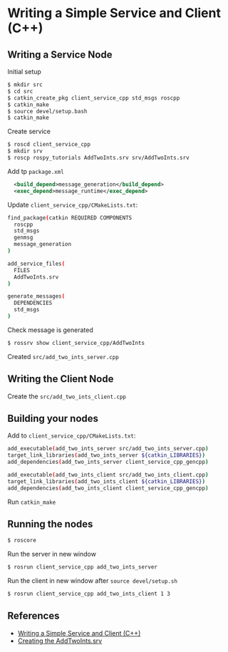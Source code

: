 # Writing a Simple Service and Client (C++)

## Writing a Service Node

Initial setup

```bash
$ mkdir src
$ cd src
$ catkin_create_pkg client_service_cpp std_msgs roscpp
$ catkin_make
$ source devel/setup.bash
$ catkin_make
```

Create service

```bash
$ roscd client_service_cpp
$ mkdir srv
$ roscp rospy_tutorials AddTwoInts.srv srv/AddTwoInts.srv
```

Add tp `package.xml`

```xml
  <build_depend>message_generation</build_depend>
  <exec_depend>message_runtime</exec_depend>
```

Update `client_service_cpp/CMakeLists.txt`:

```bash
find_package(catkin REQUIRED COMPONENTS
  roscpp
  std_msgs
  genmsg
  message_generation
)

add_service_files(
  FILES
  AddTwoInts.srv
)

generate_messages(
  DEPENDENCIES
  std_msgs
)
```

Check message is generated

```bash
$ rossrv show client_service_cpp/AddTwoInts
```

Created `src/add_two_ints_server.cpp`

## Writing the Client Node

Create the `src/add_two_ints_client.cpp`

## Building your nodes

Add to `client_service_cpp/CMakeLists.txt`:

```bash
add_executable(add_two_ints_server src/add_two_ints_server.cpp)
target_link_libraries(add_two_ints_server ${catkin_LIBRARIES})
add_dependencies(add_two_ints_server client_service_cpp_gencpp)

add_executable(add_two_ints_client src/add_two_ints_client.cpp)
target_link_libraries(add_two_ints_client ${catkin_LIBRARIES})
add_dependencies(add_two_ints_client client_service_cpp_gencpp)
```

Run `catkin_make`

## Running the nodes

```bash
$ roscore
```

Run the server in new window

```bash
$ rosrun client_service_cpp add_two_ints_server
```

Run the client in new window after `source devel/setup.sh`

```bash
$ rosrun client_service_cpp add_two_ints_client 1 3
```

## References
* [Writing a Simple Service and Client (C++)](http://wiki.ros.org/ROS/Tutorials/WritingServiceClient%28c%2B%2B%29)
* [Creating the AddTwoInts.srv](http://wiki.ros.org/ROS/Tutorials/CreatingMsgAndSrv#Creating_a_srv)
